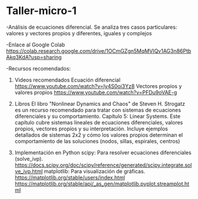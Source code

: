 # Taller-micro-1
-Análisis de ecuaciones diferencial. Se analiza tres casos particulares: valores y vectores propios y diferentes, iguales y complejos

-Enlace al Google Colab
    https://colab.research.google.com/drive/1OCmGZgn5MqMVIQv1AG3n86PtbAkq3KdA?usp=sharing

-Recursos recomendados:
1. Videos recomendados
   Ecuación diferencial
        https://www.youtube.com/watch?v=ly4S0oi3Yz8
   Vectores propios y valores propios
        https://www.youtube.com/watch?v=PFDu9oVAE-g
2. Libros
   El libro "Nonlinear Dynamics and Chaos" de Steven H. Strogatz es un recurso recomendado para tratar con sistemas de ecuaciones diferenciales y su comportamiento.
   Capítulo 5: Linear Systems. Este capítulo cubre sistemas lineales de ecuaciones diferenciales, valores propios, vectores propios y su interpretación.
   Incluye ejemplos detallados de sistemas 2x2 y cómo los valores propios determinan el comportamiento de las soluciones (nodos, sillas, espirales, centros)

4. Implementación en Python
   scipy: Para resolver ecuaciones diferenciales (solve_ivp).
          https://docs.scipy.org/doc/scipy/reference/generated/scipy.integrate.solve_ivp.html
   matplotlib: Para visualización de gráficas.
          https://matplotlib.org/stable/users/index.html
          https://matplotlib.org/stable/api/_as_gen/matplotlib.pyplot.streamplot.html

